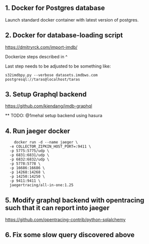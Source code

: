 ## 1. Docker for Postgres database

Launch standard docker container with latest version of postgres.
## 2. Docker for database-loading script
https://dmitryrck.com/import-imdb/

Dockerize steps described in ^

Last step needs to be adjusted to be something like:

`s32imdbpy.py --verbose datasets.imdbws.com postgresql://taras@localhost/taras`

## 3. Setup Graphql backend

https://github.com/kiendang/imdb-graphql

** TODO: @1mehal setup backend using hasura
## 4. Run jaeger docker

```
    docker run -d --name jaeger \
  -e COLLECTOR_ZIPKIN_HOST_PORT=:9411 \
  -p 5775:5775/udp \
  -p 6831:6831/udp \
  -p 6832:6832/udp \
  -p 5778:5778 \
  -p 16686:16686 \
  -p 14268:14268 \
  -p 14250:14250 \
  -p 9411:9411 \
  jaegertracing/all-in-one:1.25
```

## 5. Modify graphql backend with opentracing such that it can report into jaeger

https://github.com/opentracing-contrib/python-sqlalchemy


## 6. Fix some slow query discovered above

